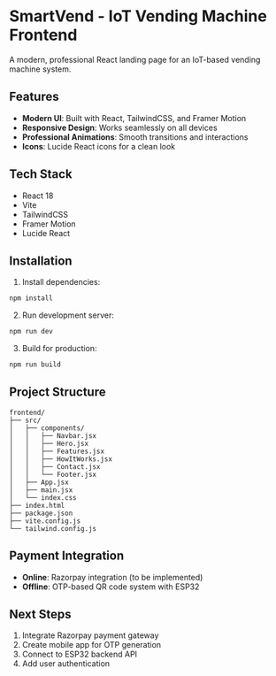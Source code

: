 # SmartVend - IoT Vending Machine Frontend

A modern, professional React landing page for an IoT-based vending machine system.

## Features

- **Modern UI**: Built with React, TailwindCSS, and Framer Motion
- **Responsive Design**: Works seamlessly on all devices
- **Professional Animations**: Smooth transitions and interactions
- **Icons**: Lucide React icons for a clean look

## Tech Stack

- React 18
- Vite
- TailwindCSS
- Framer Motion
- Lucide React

## Installation

1. Install dependencies:
```bash
npm install
```

2. Run development server:
```bash
npm run dev
```

3. Build for production:
```bash
npm run build
```

## Project Structure

```
frontend/
├── src/
│   ├── components/
│   │   ├── Navbar.jsx
│   │   ├── Hero.jsx
│   │   ├── Features.jsx
│   │   ├── HowItWorks.jsx
│   │   ├── Contact.jsx
│   │   └── Footer.jsx
│   ├── App.jsx
│   ├── main.jsx
│   └── index.css
├── index.html
├── package.json
├── vite.config.js
└── tailwind.config.js
```

## Payment Integration

- **Online**: Razorpay integration (to be implemented)
- **Offline**: OTP-based QR code system with ESP32

## Next Steps

1. Integrate Razorpay payment gateway
2. Create mobile app for OTP generation
3. Connect to ESP32 backend API
4. Add user authentication
